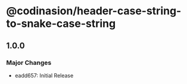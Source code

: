 # @codinasion/header-case-string-to-snake-case-string

## 1.0.0

### Major Changes

- eadd657: Initial Release
